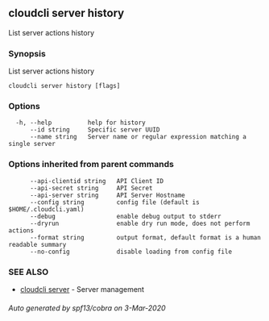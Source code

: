 ## cloudcli server history

List server actions history

### Synopsis

List server actions history

```
cloudcli server history [flags]
```

### Options

```
  -h, --help          help for history
      --id string     Specific server UUID
      --name string   Server name or regular expression matching a single server
```

### Options inherited from parent commands

```
      --api-clientid string   API Client ID
      --api-secret string     API Secret
      --api-server string     API Server Hostname
      --config string         config file (default is $HOME/.cloudcli.yaml)
      --debug                 enable debug output to stderr
      --dryrun                enable dry run mode, does not perform actions
      --format string         output format, default format is a human readable summary
      --no-config             disable loading from config file
```

### SEE ALSO

* [cloudcli server](cloudcli_server.md)	 - Server management

###### Auto generated by spf13/cobra on 3-Mar-2020
